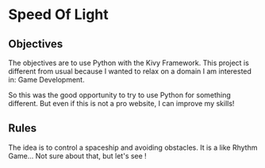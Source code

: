 # Speed Of Light

## Objectives

The objectives are to use Python with the Kivy Framework.
This project is different from usual because I wanted to relax on a domain I am interested in: Game Development.

So this was the good opportunity to try to use Python for something different. But even if this is not a pro website, I can improve my skills!

## Rules

The idea is to control a spaceship and avoiding obstacles. It is a like Rhythm Game... Not sure about that, but let's see !